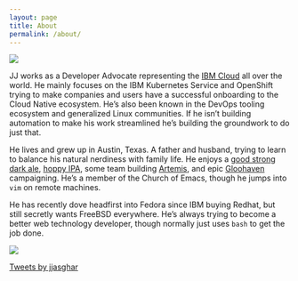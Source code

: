 ```yaml
---
layout: page
title: About
permalink: /about/
---
```


![](https://avatars2.githubusercontent.com/u/810824?s=200&v=4)

JJ works as a Developer Advocate representing the [IBM Cloud][ibm] all over the world. He mainly focuses on the IBM Kubernetes Service and OpenShift trying to make companies and users have a successful onboarding to the Cloud Native ecosystem. He’s also been known in the DevOps tooling ecosystem and generalized Linux communities. If he isn’t building automation to make his work streamlined he’s building the groundwork to do just that.

He lives and grew up in Austin, Texas. A father and husband, trying to learn to balance his natural nerdiness with family life. He enjoys a [good strong dark ale][ale], [hoppy IPA][ipa], some team building [Artemis][artemis], and epic [Gloohaven][gloomhaven] campaigning. He’s a member of the Church of Emacs, though he jumps into `vim` on remote machines. 

He has recently dove headfirst into Fedora since IBM buying Redhat, but still secretly wants FreeBSD everywhere. He’s always trying to become a better web technology developer, though normally just uses `bash` to get the job done.


![](../../../../../pics/one_start_vexpert.png)

<a class="twitter-timeline" data-lang="en" data-width="500" data-height="500" href="https://twitter.com/jjasghar">Tweets by jjasghar</a> <script async src="//platform.twitter.com/widgets.js" charset="utf-8"></script>

[ibm]: https://cloud.ibm.com/
[artemis]: https://artemisspaceshipbridge.com/
[gloomhaven]: https://boardgamegeek.com/boardgame/174430/gloomhaven
[ale]: https://www.beeradvocate.com/beer/profile/48/155/
[ipa]: https://www.beeradvocate.com/beer/profile/2642/314808/
